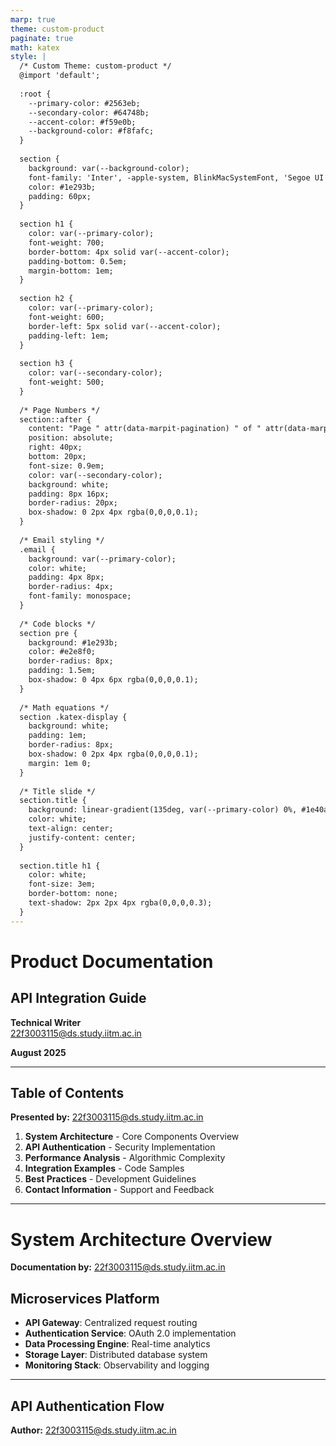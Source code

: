 ```yaml
---
marp: true
theme: custom-product
paginate: true
math: katex
style: |
  /* Custom Theme: custom-product */
  @import 'default';
  
  :root {
    --primary-color: #2563eb;
    --secondary-color: #64748b;
    --accent-color: #f59e0b;
    --background-color: #f8fafc;
  }
  
  section {
    background: var(--background-color);
    font-family: 'Inter', -apple-system, BlinkMacSystemFont, 'Segoe UI', sans-serif;
    color: #1e293b;
    padding: 60px;
  }
  
  section h1 {
    color: var(--primary-color);
    font-weight: 700;
    border-bottom: 4px solid var(--accent-color);
    padding-bottom: 0.5em;
    margin-bottom: 1em;
  }
  
  section h2 {
    color: var(--primary-color);
    font-weight: 600;
    border-left: 5px solid var(--accent-color);
    padding-left: 1em;
  }
  
  section h3 {
    color: var(--secondary-color);
    font-weight: 500;
  }
  
  /* Page Numbers */
  section::after {
    content: "Page " attr(data-marpit-pagination) " of " attr(data-marpit-pagination-total);
    position: absolute;
    right: 40px;
    bottom: 20px;
    font-size: 0.9em;
    color: var(--secondary-color);
    background: white;
    padding: 8px 16px;
    border-radius: 20px;
    box-shadow: 0 2px 4px rgba(0,0,0,0.1);
  }
  
  /* Email styling */
  .email {
    background: var(--primary-color);
    color: white;
    padding: 4px 8px;
    border-radius: 4px;
    font-family: monospace;
  }
  
  /* Code blocks */
  section pre {
    background: #1e293b;
    color: #e2e8f0;
    border-radius: 8px;
    padding: 1.5em;
    box-shadow: 0 4px 6px rgba(0,0,0,0.1);
  }
  
  /* Math equations */
  section .katex-display {
    background: white;
    padding: 1em;
    border-radius: 8px;
    box-shadow: 0 2px 4px rgba(0,0,0,0.1);
    margin: 1em 0;
  }
  
  /* Title slide */
  section.title {
    background: linear-gradient(135deg, var(--primary-color) 0%, #1e40af 100%);
    color: white;
    text-align: center;
    justify-content: center;
  }
  
  section.title h1 {
    color: white;
    font-size: 3em;
    border-bottom: none;
    text-shadow: 2px 2px 4px rgba(0,0,0,0.3);
  }
---
```


<!-- _class: title -->
<!-- _paginate: false -->

# Product Documentation
## API Integration Guide

**Technical Writer**  
<span class="email">22f3003115@ds.study.iitm.ac.in</span>

**August 2025**

---

## Table of Contents

**Presented by:** <span class="email">22f3003115@ds.study.iitm.ac.in</span>

1. **System Architecture** - Core Components Overview
2. **API Authentication** - Security Implementation
3. **Performance Analysis** - Algorithmic Complexity
4. **Integration Examples** - Code Samples
5. **Best Practices** - Development Guidelines
6. **Contact Information** - Support and Feedback

---

<!-- _backgroundImage: url('https://images.unsplash.com/photo-1451187580459-43490279c0fa?w=1200&h=800&fit=crop') -->
<!-- _class: invert -->

# System Architecture Overview

**Documentation by:** <span class="email">22f3003115@ds.study.iitm.ac.in</span>

## Microservices Platform

- **API Gateway**: Centralized request routing
- **Authentication Service**: OAuth 2.0 implementation  
- **Data Processing Engine**: Real-time analytics
- **Storage Layer**: Distributed database system
- **Monitoring Stack**: Observability and logging

---

## API Authentication Flow

**Author:** <span class="email">22f3003115@ds.study.iitm.ac.in</span>

